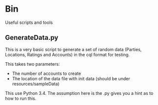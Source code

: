 Bin
=============
Useful scripts and tools

GenerateData.py
-------------
This is a very basic script to generate a set of random data (Parties, Locations, Ratings and Accounts) in the cql format for testing.

This takes two parameters:
   * The number of accounts to create
   * The location of the data file with init data (should be under resources/sampleData)

This use Python 3.4. The assumption here is the .py gives you a hint as to how to run this.